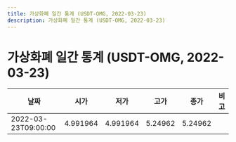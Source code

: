 ```yaml
---
title: 가상화폐 일간 통계 (USDT-OMG, 2022-03-23)
description: 가상화폐 일간 통계 (USDT-OMG, 2022-03-23)
---
```


가상화폐 일간 통계 (USDT-OMG, 2022-03-23)
===

|날짜|시가|저가|고가|종가|비고|
|--|--|--|--|--|--|
|2022-03-23T09:00:00|4.991964|4.991964|5.24962|5.24962|    |
